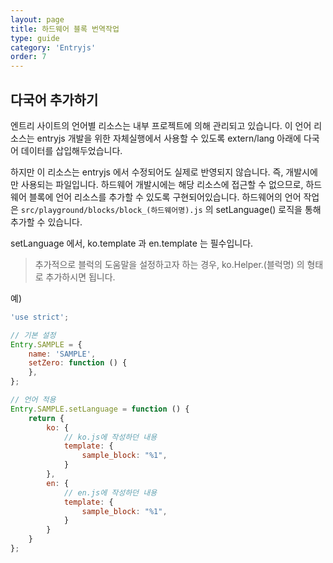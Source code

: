 ```yaml
---
layout: page
title: 하드웨어 블록 번역작업
type: guide
category: 'Entryjs'
order: 7
---
```


## 다국어 추가하기

엔트리 사이트의 언어별 리소스는 내부 프로젝트에 의해 관리되고 있습니다.
이 언어 리소스는 entryjs 개발을 위한 자체실행에서 사용할 수 있도록 extern/lang 아래에 다국어 데이터를 삽입해두었습니다.

하지만 이 리소스는 entryjs 에서 수정되어도 실제로 반영되지 않습니다. 즉, 개발시에만 사용되는 파일입니다.
하드웨어 개발시에는 해당 리소스에 접근할 수 없으므로, 하드웨어 블록에 언어 리소스를 추가할 수 있도록 구현되어있습니다.
하드웨어의 언어 작업은 `src/playground/blocks/block_(하드웨어명).js` 의 setLanguage() 로직을 통해 추가할 수 있습니다.

setLanguage 에서, ko.template 과 en.template 는 필수입니다.

> 추가적으로 블럭의 도움말을 설정하고자 하는 경우, ko.Helper.(블럭명) 의 형태로 추가하시면 됩니다.

예)
``` js
'use strict';

// 기본 설정
Entry.SAMPLE = {
    name: 'SAMPLE',
    setZero: function () {
    },
};

// 언어 적용
Entry.SAMPLE.setLanguage = function () {
    return {
        ko: {
            // ko.js에 작성하던 내용
            template: {
                sample_block: "%1",
            }
        },
        en: {
            // en.js에 작성하던 내용
            template: {
                sample_block: "%1",
            }
        }
    }
};
```
